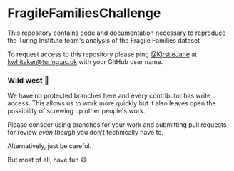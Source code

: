 # FragileFamiliesChallenge
This repository contains code and documentation necessary to reproduce the Turing Institute team's analysis of the Fragile Families dataset

To request access to this repository please ping [@KirstieJane](https://github.com/KirstieJane) at [kwhitaker@turing.ac.uk](mailto:kwhitaker@turing.ac.uk) with your GitHub user name.

### Wild west 🤠

We have no protected branches here and every contributor has write access. This allows us to work more quickly but it also leaves open the possibility of screwing up other people's work.

Please consder using branches for your work and submitting pull requests for review *even though* you don't technically have to.

Alternatively, just be careful.

But most of all, have fun :smile:
